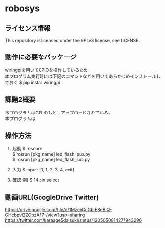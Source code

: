 # robosys

## ライセンス情報
This repository is licensed under the GPLv3 license, see LICENSE.

## 動作に必要なパッケージ
wiringpiを用いてGPIOを操作しているため
<br>本プログラム実行時には下記のコマンドなどを用いてあらかじめインストールしておく 
    $ pip install wiringpi


## 課題2概要
本プログラムはGPLのもと、アップロードされている。
<br>本プログラムは 

## 操作方法
  1. 起動
    $ roscore  
    $ rosrun [pkg_name] led_flash_pub.py  
    $ rosrun [pkg_name] led_flash_sub.py
  
  2. 入力
    $ input: [0, 1, 2, 3, 4, exit]
    
  3. 確認
    例) $ 14 pin select 
    
## 動画URL(GoogleDrive Twitter)
https://drive.google.com/file/d/1MzeVCcGbIE8eBlQ-GHcbpvl2ZOpzAF7-/view?usp=sharing
https://twitter.com/karaage5daisuki/status/1205050814277943296
